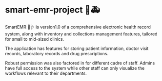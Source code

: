 # smart-emr-project 🥼🚑
SmartEMR 🏥🩺 is version1.0 of a comprehensive electronic health record system, along with inventory and collections management features, tailored for small to mid-sized clinics.

The application has features for storing patient information, doctor visit records, laboratory records and drug prescriptions.

Robust permission was also factored in for different cadre of staff. Admins have full access to the system while other staff can only visualize the workflows relevant to their departments. 

